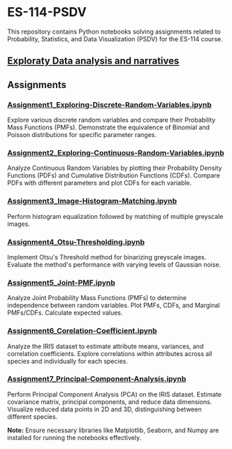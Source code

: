 # ES-114-PSDV

This repository contains Python notebooks solving assignments related to Probability, Statistics, and Data Visualization (PSDV) for the ES-114 course.

## [Exploraty Data analysis and narratives](https://github.com/Aryan-IIT/Data-Narratives-and-Explorations)

## Assignments

### [Assignment1_Exploring-Discrete-Random-Variables.ipynb](Assignment1_Exploring-Discrete-Random-Variables.ipynb)

Explore various discrete random variables and compare their Probability Mass Functions (PMFs). Demonstrate the equivalence of Binomial and Poisson distributions for specific parameter ranges.

### [Assignment2_Exploring-Continuous-Random-Variables.ipynb](Assignment2_Exploring-Continuous-Random-Variables.ipynb)

Analyze Continuous Random Variables by plotting their Probability Density Functions (PDFs) and Cumulative Distribution Functions (CDFs). Compare PDFs with different parameters and plot CDFs for each variable.

### [Assignment3_Image-Histogram-Matching.ipynb](Assignment3_Image-Histogram-Matching.ipynb)

Perform histogram equalization followed by matching of multiple greyscale images.

### [Assignment4_Otsu-Thresholding.ipynb](Assignment4_Otsu-Thresholding.ipynb)

Implement Otsu's Threshold method for binarizing greyscale images. Evaluate the method's performance with varying levels of Gaussian noise.

### [Assignment5_Joint-PMF.ipynb](Assignment5_Joint-PMF.ipynb)

Analyze Joint Probability Mass Functions (PMFs) to determine independence between random variables. Plot PMFs, CDFs, and Marginal PMFs/CDFs. Calculate expected values.

### [Assignment6_Corelation-Coefficient.ipynb](Assignment6_Corelation-Coefficient.ipynb)

Analyze the IRIS dataset to estimate attribute means, variances, and correlation coefficients. Explore correlations within attributes across all species and individually for each species.

### [Assignment7_Principal-Component-Analysis.ipynb](Assignment7_Principal-Component-Analysis.ipynb)

Perform Principal Component Analysis (PCA) on the IRIS dataset. Estimate covariance matrix, principal components, and reduce data dimensions. Visualize reduced data points in 2D and 3D, distinguishing between different species.

**Note:** Ensure necessary libraries like Matplotlib, Seaborn, and Numpy are installed for running the notebooks effectively.

